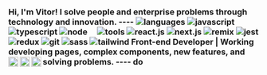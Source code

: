 ### Hi, I'm Vitor! I solve people and enterprise problems through technology and innovation. ---- ![languages](https://img.shields.io/static/v1?label=&message=languages:&color=111&style=flat-square) ![javascript](https://img.shields.io/static/v1?logo=javascript&label=&message=javascript&color=36465D&logoColor=AAA&style=flat-square&link=) ![typescript](https://img.shields.io/static/v1?logo=typescript&label=&message=typescript&color=36465D&logoColor=AAA&style=flat-square&link=) ![node](https://img.shields.io/static/v1?logo=node.js&label=&message=node&color=36465D&logoColor=AAA&style=flat-square&link=) &nbsp;&nbsp;&nbsp; ![tools](https://img.shields.io/static/v1?label=&message=tools:&color=111&style=flat-square) ![react.js](https://img.shields.io/static/v1?logo=react&label=&message=react&color=36465D&logoColor=AAA&style=flat-square&link=) ![next.js](https://img.shields.io/static/v1?logo=next.js&label=&message=next.js&color=36465D&logoColor=AAA&style=flat-square&link=) ![remix](https://img.shields.io/static/v1?logo=remix&label=&message=remix&color=36465D&logoColor=AAA&style=flat-square&link=) ![jest](https://img.shields.io/static/v1?logo=jest&label=&message=jest&color=36465D&logoColor=AAA&style=flat-square&link=) ![redux](https://img.shields.io/static/v1?logo=redux&label=&message=redux&color=36465D&logoColor=AAA&style=flat-square&link=) ![git](https://img.shields.io/static/v1?logo=git&label=&message=git&color=36465D&logoColor=AAA&style=flat-square&link=) ![sass](https://img.shields.io/static/v1?logo=sass&label=&message=sass&color=36465D&logoColor=AAA&style=flat-square&link=) ![tailwind](https://img.shields.io/static/v1?logo=tailwindcss&label=&message=tailwind&color=36465D&logoColor=AAA&style=flat-square&link=) **Front-end Developer** | Working developing pages, complex components, new features, and solving problems. ---- <a href="https://twitter.com/vibeknapp"> <img align="left" alt="Adrian's Twitter" width="20px" src="https://simpleicons.now.sh/twitter/495f7e" /> </a> <a href="https://www.instagram.com/adrknapp/"> <img align="left" alt="Adrian's Instagram" width="20px" src="https://simpleicons.now.sh/instagram/495f7e" /> </a> <a href="https://www.linkedin.com/in/adrknapp/"> <img align="left" alt="Adrian's LinkedIn" width="20px" src="https://simpleicons.now.sh/linkedin/495f7e" /> </a>do
